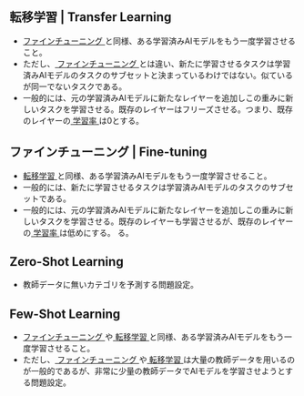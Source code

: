 <!-- 記事タイトル:用語解説集-機械学習-深層学習-学習関連 -->
<!-- 記事URL:https://github.com/takata150802/tech_glossary/blob/main/output/ml-dl-training.md# -->

<a id="ML_DL_TRAIN_TransferLearning"></a>
## 転移学習 | Transfer Learning <!-- entry_word_and_anchor:ML_DL_TRAIN_TransferLearning -->
- <a href="https://github.com/takata150802/tech_glossary/blob/main/output/ml-dl-training.md#ML_DL_TRAIN_FineTuning"> ファインチューニング </a>と同様、ある学習済みAIモデルをもう一度学習させること。
- ただし、<a href="https://github.com/takata150802/tech_glossary/blob/main/output/ml-dl-training.md#ML_DL_TRAIN_FineTuning"> ファインチューニング </a>とは違い、新たに学習させるタスクは学習済みAIモデルのタスクのサブセットと決まっているわけではない。似ているが同一でないタスクである。
- 一般的には、元の学習済みAIモデルに新たなレイヤーを追加しこの重みに新しいタスクを学習させる。既存のレイヤーはフリーズさせる。つまり、既存のレイヤーの<a href="https://github.com/takata150802/tech_glossary/blob/main/output/dl-train_eval.md#ML_DL_TRAIN_EVAL_LearningRate"> 学習率 </a>は0とする。

<a id="ML_DL_TRAIN_FineTuning"></a>
## ファインチューニング | Fine-tuning <!-- entry_word_and_anchor:ML_DL_TRAIN_FineTuning -->
- <a href="https://github.com/takata150802/tech_glossary/blob/main/output/dl-overview.md#ML_DL_TransferLearning"> 転移学習 </a>と同様、ある学習済みAIモデルをもう一度学習させること。
- 一般的には、新たに学習させるタスクは学習済みAIモデルのタスクのサブセットである。
- 一般的には、元の学習済みAIモデルに新たなレイヤーを追加しこの重みに新しいタスクを学習させる。既存のレイヤーも学習させるが、既存のレイヤーの<a href="https://github.com/takata150802/tech_glossary/blob/main/output/dl-train_eval.md#ML_DL_TRAIN_EVAL_LearningRate"> 学習率 </a>は低めにする。
る。

<a id="ML_DL_TRAIN_ZeroShotLearning"></a>
## Zero-Shot Learning <!-- entry_word_and_anchor:ML_DL_TRAIN_ZeroShotLearning -->
- 教師データに無いカテゴリを予測する問題設定。

<a id="ML_DL_TRAIN_FewShotLearning"></a>
## Few-Shot Learning <!-- entry_word_and_anchor:ML_DL_TRAIN_FewShotLearning -->
- <a href="https://github.com/takata150802/tech_glossary/blob/main/output/ml-dl-training.md#ML_DL_TRAIN_FineTuning"> ファインチューニング </a>や<a href="https://github.com/takata150802/tech_glossary/blob/main/output/dl-overview.md#ML_DL_TransferLearning"> 転移学習 </a>と同様、ある学習済みAIモデルをもう一度学習させること。
- ただし、<a href="https://github.com/takata150802/tech_glossary/blob/main/output/ml-dl-training.md#ML_DL_TRAIN_FineTuning"> ファインチューニング </a>や<a href="https://github.com/takata150802/tech_glossary/blob/main/output/dl-overview.md#ML_DL_TransferLearning"> 転移学習 </a>は大量の教師データを用いるのが一般的であるが、非常に少量の教師データでAIモデルを学習させようとする問題設定。
